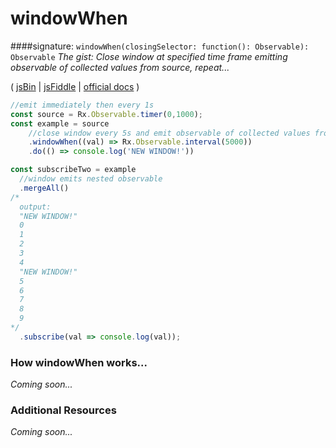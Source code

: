 # windowWhen
####signature: `windowWhen(closingSelector: function(): Observable): Observable`
*The gist: Close window at specified time frame emitting observable of collected values from source, repeat...*

( [jsBin](http://jsbin.com/tuhaposemo/edit?js,console) | [jsFiddle](https://jsfiddle.net/btroncone/gnx9fb3h/) | [official docs](http://reactivex.io/rxjs/class/es6/Observable.js~Observable.html#instance-method-windowWhen) )

```js
//emit immediately then every 1s
const source = Rx.Observable.timer(0,1000);
const example = source
    //close window every 5s and emit observable of collected values from source
    .windowWhen((val) => Rx.Observable.interval(5000))
    .do(() => console.log('NEW WINDOW!'))

const subscribeTwo = example 
  //window emits nested observable
  .mergeAll()
/*
  output:
  "NEW WINDOW!"
  0
  1
  2
  3
  4
  "NEW WINDOW!"
  5
  6
  7
  8
  9
*/
  .subscribe(val => console.log(val));
```

### How windowWhen works...
*Coming soon...*


### Additional Resources
*Coming soon...*